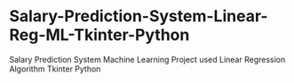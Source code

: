# Salary-Prediction-System-Linear-Reg-ML-Tkinter-Python
 Salary Prediction System Machine Learning Project used Linear Regression Algorithm Tkinter Python
